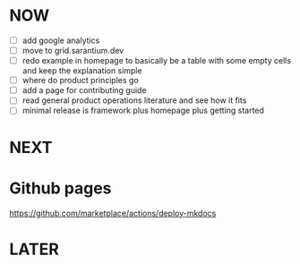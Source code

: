 # NOW

- [ ] add google analytics
- [ ] move to grid.sarantium.dev
- [ ] redo example in homepage to basically be a table with some empty cells and keep the explanation simple
- [ ] where do product principles go
- [ ] add a page for contributing guide
- [ ] read general product operations literature and see how it fits
- [ ] minimal release is framework plus homepage plus getting started

# NEXT

<!-- ? Change last commit details => https://stackoverflow.com/questions/3042437/how-to-change-the-commit-author-for-a-single-commit -->
<!--* http://udacity.github.io/git-styleguide/  -->
<!-- * create git repo from commandline in Windows https://gist.github.com/alexpchin/dc91e723d4db5018fef8?permalink_comment_id=3351062#gistcomment-3351062 -->
<!-- * amend most recent commit https://www.atlassian.com/git/tutorials/rewriting-history -->
<!-- * squash commits https://stackoverflow.com/questions/8213926/git-simplest-way-of-squashing-commits-on-master -->

# Github pages

https://github.com/marketplace/actions/deploy-mkdocs

# LATER
